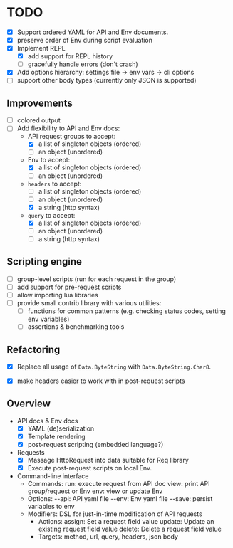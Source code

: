 # TODO

- [x] Support ordered YAML for API and Env documents.
- [x] preserve order of Env during script evaluation
- [x] Implement REPL
    - [x] add support for REPL history
    - [ ] gracefully handle errors (don't crash)
- [x] Add options hierarchy: settings file -> env vars -> cli options
- [ ] support other body types (currently only JSON is supported)

## Improvements

- [ ] colored output
- [ ] Add flexibility to API and Env docs:
    - API request groups to accept:
        - [x] a list of singleton objects (ordered)
        - [ ] an object (unordered)
    - Env to accept:
        - [x] a list of singleton objects (ordered)
        - [ ] an object (unordered)
    - `headers` to accept:
        - [ ] a list of singleton objects (ordered)
        - [ ] an object (unordered)
        - [x] a string (http syntax)
    - `query` to accept:
        - [x] a list of singleton objects (ordered)
        - [ ] an object (unordered)
        - [ ] a string (http syntax)

## Scripting engine

- [ ] group-level scripts (run for each request in the group)
- [ ] add support for pre-request scripts
- [ ] allow importing lua libraries
- [ ] provide small contrib library with various utilities:
    - [ ] functions for common patterns (e.g. checking status codes, setting env variables)
    - [ ] assertions & benchmarking tools

## Refactoring

- [x] Replace all usage of `Data.ByteString` with `Data.ByteString.Char8`.
- [x] make headers easier to work with in post-request scripts


## Overview

- API docs & Env docs
    - [x] YAML (de)serialization
    - [x] Template rendering
    - [x] post-request scripting (embedded language?)
- Requests
    - [x] Massage HttpRequest into data suitable for Req library
    - [x] Execute post-request scripts on local Env.
- Command-line interface
    - Commands:
        run: execute request from API doc
        view: print API group/request or Env
        env: view or update Env
    - Options:
        --api: API yaml file
        --env: Env yaml file
        --save: persist variables to env
    - Modifiers: DSL for just-in-time modification of API requests
        - Actions:
            assign: Set a request field value
            update: Update an existing request field value
            delete: Delete a request field value
        - Targets: method, url, query, headers, json body
